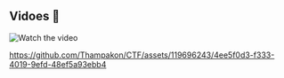 ## Vidoes 🎥

![Watch the video](https://github.com/Thampakon/CTF/assets/119696243/4ee5f0d3-f333-4019-9efd-48ef5a93ebb4)


https://github.com/Thampakon/CTF/assets/119696243/4ee5f0d3-f333-4019-9efd-48ef5a93ebb4

